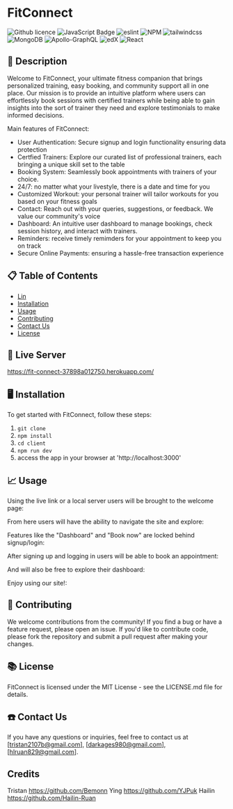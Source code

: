 # FitConnect

![Github licence](http://img.shields.io/badge/license-MIT-blue.svg)
![JavaScript Badge](https://img.shields.io/badge/JavaScript-100%25-yellow.svg)
![eslint](https://img.shields.io/badge/eslint-v7.12.1-lightgrey)
![NPM](https://img.shields.io/badge/NPM-%23CB3837.svg?style=for-the-badge&logo=npm&logoColor=white)
![tailwindcss](https://img.shields.io/badge/Tailwind%20CSS-v2.2.16-red)
![MongoDB](https://img.shields.io/badge/MongoDB-%234ea94b.svg?style=for-the-badge&logo=mongodb&logoColor=white)
![Apollo-GraphQL](https://img.shields.io/badge/-ApolloGraphQL-311C87?style=for-the-badge&logo=apollo-graphql)
![edX](https://img.shields.io/badge/edX-%2302262B.svg?style=for-the-badge&logo=edX&logoColor=white)
![React](https://img.shields.io/badge/react-%2320232a.svg?style=for-the-badge&logo=react&logoColor=%2361DAFB)

## 📄 Description 

Welcome to FitConnect, your ultimate fitness companion that brings personalized training, easy booking, and community support all in one place. Our mission is to provide an intuitive platform where users can effortlessly book sessions with certified trainers while being able to gain insights into the sort of trainer they need and explore testimonials to make informed decisions.

Main features of FitConnect:
* User Authentication: Secure signup and login functionality ensuring data protection
* Certfied Trainers: Explore our curated list of professional trainers, each bringing a unique skill set to the table
* Booking System: Seamlessly book appointments with trainers of your choice.
* 24/7: no matter what your livestyle, there is a date and time for you
* Customized Workout: your personal trainer will tailor workouts for you based on your fitness goals
* Contact: Reach out with your queries, suggestions, or feedback. We value our community's voice
* Dashboard: An intuitive user dashboard to manage bookings, check session history, and interact with trainers.
* Reminders: receive timely remimders for your appointment to keep you on track
* Secure Online Payments: ensuring a hassle-free transaction experience

## 📋 Table of Contents

- [Lin](#link)
- [Installation](#installation)
- [Usage](#usage)
- [Contributing](#contributing)
- [Contact Us](#contact)
- [License](#license)

## 📲 Live Server

https://fit-connect-37898a012750.herokuapp.com/ 

## 🖥️ Installation 

To get started with FitConnect, follow these steps:
1. ``git clone``
2. ``npm install``
3. ``cd client``
4. ``npm run dev``
5. access the app in your browser at 'http://localhost:3000'

## 📈 Usage

Using the live link or a local server users will be brought to the welcome page:

From here users will have the ability to navigate the site and explore:

Features like the "Dashboard" and "Book now" are locked behind signup/login:

After signing up and logging in users will be able to book an appointment:

And will also be free to explore their dashboard:

Enjoy using our site!:

## 💬 Contributing

We welcome contributions from the community! If you find a bug or have a feature request, please open an issue. If you'd like to contribute code, please fork the repository and submit a pull request after making your changes.

## 📚 License

FitConnect is licensed under the MIT License - see the LICENSE.md file for details.

## ☎️ Contact Us

If you have any questions or inquiries, feel free to contact us at [tristan2107b@gmail.com], [darkages980@gmail.com], [hlruan829@gmail.com].

## Credits
Tristan https://github.com/Bemonn
Ying https://github.com/YJPuk
Hailin https://github.com/Hailin-Ruan 
